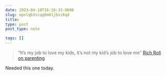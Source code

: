 ```yaml
---
date: 2023-04-10T16:16:33-0600
slug: opnlq63scqq0m81jbsi6qd
title: 
type: post
post_type: note

tags: []
---
```


> 
> “It’s my job to love my kids, it’s not my kid’s job to love me” [Rich Roll on parenting](https://overcast.fm/+-k1TYewFQ)
> 
> 
> 


Needed this one today.



